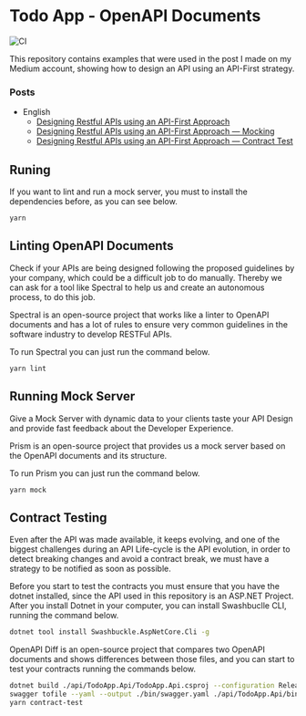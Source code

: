 # Todo App - OpenAPI Documents

![CI](https://github.com/nicolastakashi/todoapp-openapidocuments/workflows/CI/badge.svg?branch=master)

This repository contains examples that were used in the post I made on my Medium account, showing how to design an API using an API-First strategy.

### Posts
* English
  * [Designing Restful APIs using an API-First Approach](https://nicolastakashi.medium.com/restful-using-api-first-cd305e59305d)
  * [Designing Restful APIs using an API-First Approach — Mocking](https://nicolastakashi.medium.com/designing-apis-using-an-api-first-approach-mock-server-78ddbd9993f5)
  * [Designing Restful APIs using an API-First Approach — Contract Test](https://nicolastakashi.medium.com/designing-restful-apis-using-an-api-first-approach-contract-test-34bde79603dd)

## Runing

If you want to lint and run a mock server, you must to install the dependencies before, as you can see below.

```
yarn 
```

## Linting OpenAPI Documents

Check if your APIs are being designed following the proposed guidelines by your company, which could be a difficult job to do manually.
Thereby we can ask for a tool like Spectral to help us and create an autonomous process, to do this job.

Spectral is an open-source project that works like a linter to OpenAPI documents and has a lot of rules to ensure very common guidelines in the software industry to develop RESTFul APIs.

To run Spectral you can just run the command below. 

```
yarn lint
```

## Running Mock Server

Give a Mock Server with dynamic data to your clients taste your API Design and provide fast feedback about the Developer Experience.

Prism is an open-source project that provides us a mock server based on the OpenAPI documents and its structure.

To run Prism you can just run the command below.

```
yarn mock
```

## Contract Testing
Even after the API was made available, it keeps evolving, and one of the biggest challenges during an API Life-cycle is the API evolution, in order to detect breaking changes and avoid a contract break, we must have a strategy to be notified as soon as possible.

Before you start to test the contracts you must ensure that you have the dotnet installed, since the API used in this repository is an ASP.NET Project.
After you install Dotnet in your computer, you can install Swashbuclle CLI, running the command below.

```bash
dotnet tool install Swashbuckle.AspNetCore.Cli -g
```
OpenAPI Diff is an open-source project that compares two OpenAPI documents and shows differences between those files, and you can start to test your contracts running the commands below.

```bash
dotnet build ./api/TodoApp.Api/TodoApp.Api.csproj --configuration Release
swagger tofile --yaml --output ./bin/swagger.yaml ./api/TodoApp.Api/bin/Release/netcoreapp3.1/TodoApp.Api.dll v1
yarn contract-test
```


